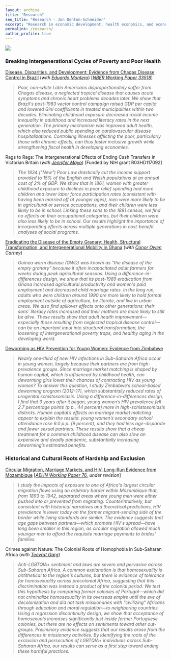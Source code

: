 ```yaml
---
layout: archive
title: "Research"
seo_title: "Research - Jon Denton-Schneider"
excerpt: "Research in economic development, health economics, and economic history"
permalink: /research/
author_profile: true
---
```


<img src="images/denton-schneider_rosenkranz.jpeg">

<h3>Breaking Intergenerational Cycles of Poverty and Poor Health</h3>

<p>
<a href="https://jondentonschneider.com/files/denton-schneider_montero_chagas.pdf">Disease, Disparities, and Development: Evidence from Chagas Disease Control in Brazil</a> (<i>with <a href="https://www.eduardo-montero.com/">Eduardo Montero</a></i>) [<i><a href="https://www.nber.org/papers/w33518">NBER Working Paper 33518</a></i>]
  <blockquote>
  <i>Poor, non-white Latin Americans disproportionately suffer from Chagas disease, a neglected tropical disease that causes acute symptoms and chronic heart problems decades later. We show that Brazil's post-1983 vector control campaign raised GDP per capita and lowered Gini coefficients in treated municipalities within two decades. Eliminating childhood exposure decreased racial income inequality in adulthood and increased literacy rates in the next generation. The primary mechanism was improved adult health, which also reduced public spending on cardiovascular disease hospitalizations. Controlling illnesses afflicting the poor, particularly those with chronic effects, can thus foster inclusive growth while strengthening fiscal health in developing economies.</i>
  </blockquote>
  </p>

  <p>
  Rags to Rags: The Intergenerational Effects of Ending Cash Transfers in Victorian Britain (<i>with <a href="https://www.jennifer-mayo.com/">Jennifer Mayo</a></i>) [Funded by NIH grant R03HD117092]
  <blockquote>
  <i>The 1834 ("New") Poor Law drastically cut the income support provided to 15% of the English and Welsh populations at an annual cost of 2% of GDP. We show that in 1861, women with greater childhood exposure to declines in poor relief spending had more children and lower labor force participation rates (consistent with having been married off at younger ages), men were more likely to be in agricultural or service occupations, and their children were less likely to be in school. Linking these sons to the 1891 census, we find no effects on their occupational categories, but their children were also less likely to be in school. Our results highlight the importance of incorporating effects across multiple generations in cost-benefit analyses of social programs.</i>
  </blockquote>  
</p>

<p>
  <a href="https://jondentonschneider.com/files/carney_denton-schneider_guineaworm.pdf">Eradicating the Disease of the Empty Granary: Health, Structural Transformation, and Intergenerational Mobility in Ghana</a> (<i>with <a href="https://sites.google.com/site/cocarn07">Conor Owen Carney</a></i>)
 <blockquote>
  <i>Guinea worm disease (GWD) was known as "the disease of the empty granary" because it often incapacitated adult farmers for weeks during peak agricultural seasons. Using a difference-in-differences design, we show that its post-1989 eradication from Ghana increased agricultural productivity and women's paid employment and decreased child marriage rates. In the long run, adults who were children around 1990 are more likely to hold formal employment outside of agriculture, be literate, and live in urban areas. We also find spillover effects onto other generations: their sons' literacy rates increased and their mothers are more likely to still be alive. These results show that adult health improvement&mdash;especially those resulting from neglected tropical disease control&mdash;can be an important input into structural transformation, the loosening of intergenerational poverty traps, and healthy aging in the developing world.</i>
 </blockquote>
</p>

<p>
<a href="https://jondentonschneider.com/files/denton-schneider_deworming_hiv.pdf">Deworming as HIV Prevention for Young Women: Evidence from Zimbabwe</a>
  <blockquote>
  <i>Nearly one-third of new HIV infections in Sub-Saharan Africa occur in young women, largely because their partners are from high-prevalence groups. Since marriage market matching is shaped by human capital, which is influenced by childhood health, can deworming girls lower their chances of contracting HIV as young women? To answer this question, I study Zimbabwe’s school-based deworming program (2012-17), which substantially reduced rates of urogenital schistosomiasis. Using a difference-in-differences design, I find that 3 years after it began, young women’s HIV prevalence fell 2.7 percentage points (p.p., 44 percent) more in high-schistosomiasis districts. Human capital’s effects on marriage market matching appear to explain the results: young women’s secondary school attendance rose 6.0 p.p. (9 percent), and they had less age-disparate and fewer sexual partners. These results show that a cheap treatment for a common childhood disease can also slow an expensive and deadly pandemic, substantially increasing deworming’s estimated benefits.</i>
  </blockquote>
  </p>



<h3>Historical and Cultural Roots of Hardship and Exclusion</h3>

<p>
<a href="https://jondentonschneider.com/files/denton-schneider_migration_hiv.pdf">Circular Migration, Marriage Markets, and HIV: Long-Run Evidence from Mozambique</a> [<a href="https://www.aehnetwork.org/working-papers/circular-migration-marriage-markets-and-hiv-long-run-evidence-from-mozambique/"><i>AEHN Working Paper 76</i></a>, <i>under revision</i>]
  <blockquote>
  <i>I study the impacts of exposure to one of Africa's largest circular migration flows using an arbitrary border within Mozambique that, from 1893 to 1942, separated areas where young men were either pushed into or prevented from migrating. Counterintuitively, but consistent with historical narratives and theoretical predictions, HIV prevalence is lower today on the former migrant-sending side of the border while living standards are similar. The evidence suggests that age gaps between partners&mdash;which promote HIV's spread&mdash;have long been smaller in this region, as circular migration allowed much younger men to afford the requisite marriage payments to brides' families.
</i>
  </blockquote>
  </p>

<p>
  Crimes against Nature: The Colonial Roots of Homophobia in Sub-Saharan Africa (<i>with <a href="https://www.teevratgarg.com/">Teevrat Garg</a></i>)
 <blockquote>
  <i>Anti-LGBTQIA+ sentiment and laws are severe and pervasive across Sub-Saharan Africa. A common explanation is that homosexuality is antithetical to the region's cultures, but there is evidence of tolerance for homosexuality across precolonial Africa, suggesting that this discrimination was instead a product of the colonial period. We test this hypothesis by comparing former colonies of Portugal&mdash;which did not criminalize homosexuality in its overseas empire until the eve of decolonization and did not task missionaries with "civilizing" Africans through education and moral regulation&mdash;to neighboring countries. Using a regression discontinuity design, we show that acceptance of homosexuals increases significantly just inside former Portuguese colonies, but there are no effects on sentiments toward other out-groups. Preliminary evidence suggests that our results arose from the differences in missionary activities. By identifying the roots of the exclusion and persecution of LGBTQIA+ individuals across Sub-Saharan Africa, our results can serve as a first step toward ending these harmful practices.</i>
 </blockquote>
</p>
